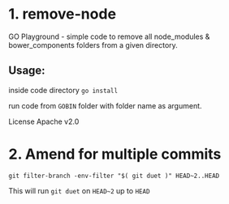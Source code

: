 # 1. remove-node
GO Playground - simple code to remove all node_modules & bower_components folders from a given directory.


## Usage: 

inside code directory ```go install```

run code from `GOBIN` folder with folder name as argument.


License Apache v2.0


 # 2. Amend for multiple commits
 
`git filter-branch -env-filter "$( git duet )" HEAD~2..HEAD`

This will run `git duet` on `HEAD~2` up to `HEAD`
